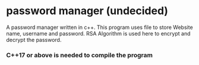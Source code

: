 # password manager (undecided)

A password manager written in c++. This program uses file to store Website name, username and password. RSA Algorithm is used here to encrypt and decrypt the password.

### C++17 or above is needed to compile the program
